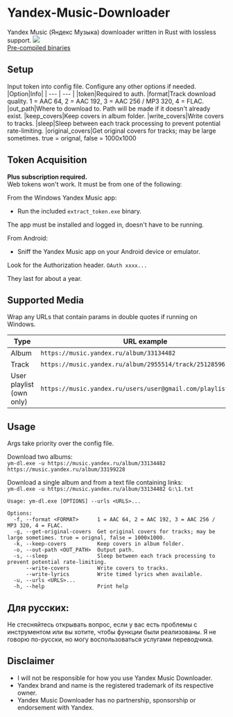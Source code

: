 # Yandex-Music-Downloader
Yandex Music (Яндекс Музыка) downloader written in Rust with lossless support.
![](https://i.imgur.com/mQrzTfQ.png)    
[Pre-compiled binaries](https://github.com/Sorrow446/Yandex-Music-Downloader/releases)

## Setup
Input token into config file.
Configure any other options if needed.
|Option|Info|
| --- | --- |
|token|Required to auth.
|format|Track download quality. 1 = AAC 64, 2 = AAC 192, 3 = AAC 256 / MP3 320, 4 = FLAC.
|out_path|Where to download to. Path will be made if it doesn't already exist.
|keep_covers|Keep covers in album folder.
|write_covers|Write covers to tracks.
|sleep|Sleep between each track processing to prevent potential rate-limiting.
|original_covers|Get original covers for tracks; may be large sometimes. true = orignal, false = 1000x1000

## Token Acquisition
**Plus subscription required.**    
Web tokens won't work. It must be from one of the following:

From the Windows Yandex Music app:    
- Run the included `extract_token.exe` binary.

The app must be installed and logged in, doesn't have to be running.

From Android:    
- Sniff the Yandex Music app on your Android device or emulator.

Look for the Authorization header. `OAuth xxxx...`

They last for about a year.

## Supported Media
Wrap any URLs that contain params in double quotes if running on Windows.

|Type|URL example|
| --- | --- |
|Album|`https://music.yandex.ru/album/33134482`
|Track|`https://music.yandex.ru/album/2955514/track/25128596`
|User playlist (own only)|`https://music.yandex.ru/users/user@gmail.com/playlists/1000`

## Usage
Args take priority over the config file.

Download two albums:   
`ym-dl.exe -u https://music.yandex.ru/album/33134482 https://music.yandex.ru/album/33199228`

Download a single album and from a text file containing links:   
`ym-dl.exe -u https://music.yandex.ru/album/33134482 G:\1.txt`

```
Usage: ym-dl.exe [OPTIONS] --urls <URLS>...

Options:
  -f, --format <FORMAT>      1 = AAC 64, 2 = AAC 192, 3 = AAC 256 / MP3 320, 4 = FLAC.
  -g, --get-original-covers  Get original covers for tracks; may be large sometimes. true = orignal, false = 1000x1000.
  -k, --keep-covers          Keep covers in album folder.
  -o, --out-path <OUT_PATH>  Output path.
  -s, --sleep                Sleep between each track processing to prevent potential rate-limiting.
      --write-covers         Write covers to tracks.
      --write-lyrics         Write timed lyrics when available.
  -u, --urls <URLS>...
  -h, --help                 Print help
```

## Для русских:
Не стесняйтесь открывать вопрос, если у вас есть проблемы с инструментом или вы хотите, чтобы функции были реализованы. Я не говорю по-русски, но могу воспользоваться услугами переводчика.

## Disclaimer
- I will not be responsible for how you use Yandex Music Downloader.    
- Yandex brand and name is the registered trademark of its respective owner.    
- Yandex Music Downloader has no partnership, sponsorship or endorsement with Yandex.
